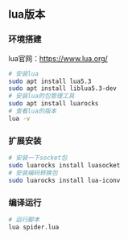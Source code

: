 ## lua版本

### 环境搭建
lua官网：https://www.lua.org/

```bash
# 安装lua
sudo apt install lua5.3
sudo apt install liblua5.3-dev
# 安装lua的包管理工具
sudo apt install luarocks
# 查看lua的版本
lua -v
```

### 扩展安装
```bash
# 安装一下socket包
sudo luarocks install luasocket
# 安装编码转换包
sudo luarocks install lua-iconv
```

### 编译运行
```bash
# 运行脚本
lua spider.lua
```